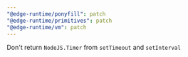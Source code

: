 ```yaml
---
"@edge-runtime/ponyfill": patch
"@edge-runtime/primitives": patch
"@edge-runtime/vm": patch
---
```


Don't return `NodeJS.Timer` from `setTimeout` and `setInterval`
